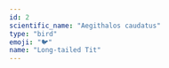 ```yaml
---
id: 2
scientific_name: "Aegithalos caudatus"
type: "bird"
emoji: "🐦"
name: "Long-tailed Tit"
---
```


